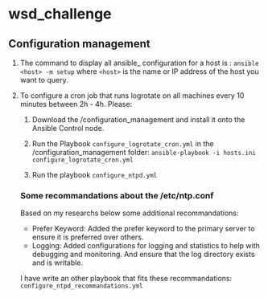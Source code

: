 # wsd_challenge

## Configuration management
1) The command to display all ansible_ configuration for a host is : `ansible <host> -m setup`
   where `<host>` is the name or IP address of the host you want to query.

2) To configure a cron job that runs logrotate on all machines every 10 minutes between 2h - 4h. Please:
   1. Download the /configuration_management and install it onto the Ansible Control node.
   2. Run the Playbook `configure_logrotate_cron.yml` in the /configuration_management folder: `ansible-playbook -i hosts.ini configure_logrotate_cron.yml`
   
   3. Run the playbook `configure_ntpd.yml`
   ### Some recommandations about the /etc/ntp.conf
   Based on my researchs below some additional recommandations:
   - Prefer Keyword: Added the prefer keyword to the primary server to ensure it is preferred over others.
   - Logging: Added configurations for logging and statistics to help with debugging and monitoring. And ensure that the log directory exists and is writable.

   I have write an other playbook that fits these recommandations: `configure_ntpd_recommandations.yml`
   
